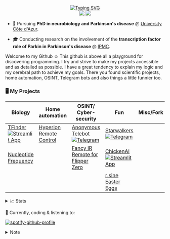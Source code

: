 <p align="center">
<a href="https://github.com/jumitti">
    <img src="https://readme-typing-svg.demolab.com?font=Georgia&size=18&duration=2000&pause=100&multiline=true&width=500&height=80&lines=Minniti+Julien;Parkinson's+Disease+PhD+Student+%7C+Coder+in+my+spare+time;Raspberry+%7C+Science+%7C+Bots+%7C+Dumb+idea" alt="Typing SVG" />
</a>
<br/>

<a href="https://www.linkedin.com/in/julien-minniti-b2bb2625b/">
    <img src="https://img.shields.io/badge/-Linkedin-blue?style=flat-square&logo=linkedin">
</a>
<a href="mailto:minnitijulien06@gmail.com">
    <img src="https://img.shields.io/badge/-Email-red?style=flat-square&logo=gmail&logoColor=white">
</a>

[//]: # (<a href="https://tfinder-ipmc.streamlit.app/">)

[//]: # (    <img src="https://static.streamlit.io/badges/streamlit_badge_black_white.svg">)

[//]: # (</a>)
</p>

* 📖 Pursuing **PhD in neurobiology and Parkinson's disease** @ [University Côte d'Azur](https://univ-cotedazur.fr/). 

* 🎓 Conducting research on the involvement of the **transcription factor role of Parkin in Parkinson's disease** @ [IPMC](https://www.ipmc.cnrs.fr/cgi-bin/site.cgi).

Welcome to my Github ☺ This github is above all a playground for discovering programming. I try and strive to make my projects accessible and as detailed as possible. I have a great tendency to explain my logic and my cerebral path to achieve my goals. There you found scientific projects, home automation, OSINT, Telegram bots and also things a little funnier too.

### 🖥️ My Projects

| Biology                                                                                                                                                                   | Home automation                                                               | OSINT/ Cyber-security                                                                                                                                                                                           | Fun                                                                                                                                                                                                                  | Misc/Fork |
|---------------------------------------------------------------------------------------------------------------------------------------------------------------------------|-------------------------------------------------------------------------------|-----------------------------------------------------------------------------------------------------------------------------------------------------------------------------------------------------------------|----------------------------------------------------------------------------------------------------------------------------------------------------------------------------------------------------------------------|-----------|
| [TFinder](https://github.com/Jumitti/TFinder) [![Streamlit App](https://static.streamlit.io/badges/streamlit_badge_black_white.svg)](https://tfinder-ipmc.streamlit.app/) | [Hyperion Remote Control](https://github.com/Jumitti/hyperion-remote-control) | [Anonymous Telebot](https://github.com/Jumitti/Anonymous_Telebot) [![Telegram](https://img.shields.io/badge/Telegram-2CA5E0?style=for-the-badge&logo=telegram&logoColor=white)](https://t.me/keepthesecret_bot) | [Starwalkers](https://github.com/Jumitti/starwalkers_telegrambot) [![Telegram](https://img.shields.io/badge/Telegram-2CA5E0?style=for-the-badge&logo=telegram&logoColor=white)](https://telegram.me/starwalkers_bot) |           |
| [Nucleotide Frequency](https://github.com/Jumitti/nucleotide-frequency)                                                                                                   |                                                                               | [Fancy IR Remote for Flipper Zero](https://github.com/Jumitti/flipperzero-firmware-Fancy_IR_Remote)                                                                                                             | [ChickenAI](https://github.com/Jumitti/chicken_AI) [![Streamlit App](https://static.streamlit.io/badges/streamlit_badge_black_white.svg)](https://chickenai.streamlit.app/)                                          |           |
|                                                                                                                                                                           |                                                                               |                                                                                                                                                                                                                 | [r.sine Easter Eggs](https://github.com/Jumitti/r.sine-easter_eggs)                                                                                                                                                  |

<details>
<summary>📈 Stats</summary>

![](http://github-profile-summary-cards.vercel.app/api/cards/profile-details?username=jumitti&theme=nord_bright)
![](http://github-profile-summary-cards.vercel.app/api/cards/repos-per-language?username=jumitti&theme=nord_bright)
![](http://github-profile-summary-cards.vercel.app/api/cards/most-commit-language?username=jumitti&theme=nord_bright)
![](http://github-profile-summary-cards.vercel.app/api/cards/stats?username=jumitti&theme=nord_bright)
![](http://github-profile-summary-cards.vercel.app/api/cards/productive-time?username=jumitti&theme=nord_bright&utcOffset=8)
</details>

🎵 Currently, coding & listening to:

[![spotify-github-profile](https://spotify-github-profile.vercel.app/api/view.svg?uid=1172741495&cover_image=true&theme=novatorem&show_offline=true&background_color=121212&interchange=true&bar_color=53b14f&bar_color_cover=true)](https://open.spotify.com/user/1172741495)

<details>
<summary>Note</summary>

*I'm not an expert coder or anything. I discover and have fun creating things. There are probably a lot of projects to correct or simpler ways to do them. Maybe some already exist better than mine. In any case I will be happy to listen to your advice* ☺

</details>